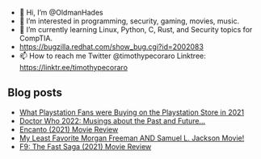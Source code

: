 - 👋 Hi, I’m @OldmanHades
- 👀 I’m interested in programming, security, gaming, movies, music.
- 🌱 I’m currently learning Linux, Python, C, Rust, and Security topics for CompTIA.
- https://bugzilla.redhat.com/show_bug.cgi?id=2002083
- 📫 How to reach me Twitter @timothypecoraro
Linktree: https://linktr.ee/timothypecoraro

## Blog posts
<!-- BLOG-POST-LIST:START -->
- [What Playstation Fans were Buying on the Playstation Store in 2021](https://medium.com/@timothypecoraro/what-playstation-fans-were-buying-on-the-playstation-store-in-2021-51fba1ad4b91?source=rss-5097f5c9b801------2)
- [Doctor Who 2022: Musings about the Past and Future…](https://medium.com/@timothypecoraro/doctor-who-2022-musings-about-the-past-and-future-bd3edc5d16d5?source=rss-5097f5c9b801------2)
- [Encanto &lpar;2021&rpar; Movie Review](https://medium.com/@timothypecoraro/encanto-2021-movie-review-bf3127fa1694?source=rss-5097f5c9b801------2)
- [My Least Favorite Morgan Freeman AND Samuel L. Jackson Movie!](https://medium.com/@timothypecoraro/my-least-favorite-morgan-freeman-and-samuel-l-jackson-movie-ebbb4efa2d4d?source=rss-5097f5c9b801------2)
- [F9: The Fast Saga &lpar;2021&rpar; Movie Review](https://medium.com/@timothypecoraro/f9-the-fast-saga-2021-movie-review-248b0f20b2f6?source=rss-5097f5c9b801------2)
<!-- BLOG-POST-LIST:END -->
